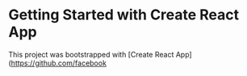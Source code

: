 # Getting Started with Create React App

This project was bootstrapped with [Create React App](https://github.com/facebook
